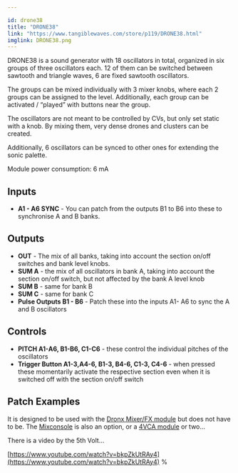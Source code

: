 ```yaml
---

id: drone38
title: "DRONE38"
link: "https://www.tangiblewaves.com/store/p119/DRONE38.html"
imglink: DRONE38.png
---
```





DRONE38 is a sound generator with 18 oscillators in total, organized in six groups of three oscillators each. 12 of them can be switched between sawtooth and triangle waves, 6 are fixed sawtooth oscillators.

The groups can be mixed individually with 3 mixer knobs, where each 2 groups can be assigned to the level. Additionally, each group can be activated / “played” with buttons near the group.

The oscillators are not meant to be controlled by CVs, but only set static with a knob. By mixing them, very dense drones and clusters can be created.

Additionally, 6 oscillators can be synced to other ones for extending the sonic palette.

Module power consumption: 6 mA



## Inputs

*   **A1 - A6 SYNC** - You can patch from the outputs B1 to B6 into these to synchronise A and B banks.

## Outputs

*   **OUT** - The mix of all banks, taking into account the section on/off switches and bank level knobs.
*   **SUM A** - the mix of all oscillators in bank A, taking into account the section on/off switch, but not affected by the bank A level knob
*   **SUM B** - same for bank B
*   **SUM C** - same for bank C
*   **Pulse Outputs B1 - B6** - Patch these into the inputs A1- A6 to sync the A and B oscillators

## Controls

*   **PITCH A1-A6, B1-B6, C1-C6** - these control the individual pitches of the oscillators
*   **Trigger Button A1-3,A4-6, B1-3, B4-6, C1-3, C4-6** - when pressed these momentarily activate the respective section even when it is switched off with the section on/off switch

## Patch Examples

It is designed to be used with the [Dronx Mixer/FX module](https://wiki.aemodular.com/pmwiki.php/AeManual/DRONX) but does not have to be. The [Mixconsole](https://wiki.aemodular.com/pmwiki.php/AeManual/MIXCONSOLE) is also an option, or a [4VCA module](https://wiki.aemodular.com/pmwiki.php/AeManual/4VCA) or two...

There is a video by the 5th Volt...

[https://www.youtube.com/watch?v=bkpZkUtRAy4](https://www.youtube.com/watch?v=bkpZkUtRAy4) %



